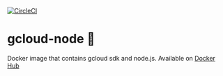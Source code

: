 [![CircleCI](https://circleci.com/gh/ShaneMckenna23/gcloud-node.svg?style=shield)](https://circleci.com/gh/ShaneMckenna23/gcloud-node)
# gcloud-node 🐳
Docker image that contains gcloud sdk and node.js. Available on [Docker Hub](https://hub.docker.com/r/shanemckenna23/gcloud-node/)

